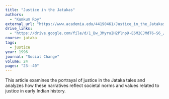 ```yaml
---
title: "Justice in the Jatakas"
authors:
  - "Kumkum Roy"
external_url: "https://www.academia.edu/44190461/Justice_in_the_Jatakas"
drive_links:
  - "https://drive.google.com/file/d/1_Bw_3MyruIH2Plnp9-E6M2CJMdT6-S6_/view?usp=sharing"
course: jataka
tags:
  - justice
year: 1996
journal: "Social Change"
volume: 24
pages: "23--40"
---
```


This article examines the portrayal of justice in the Jataka tales and analyzes how these narratives reflect societal norms and values related to justice in early Indian history.
